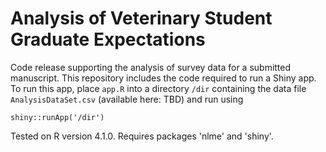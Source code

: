 # Analysis of Veterinary Student Graduate Expectations
Code release supporting the analysis of survey data for a submitted manuscript. This repository includes the code required to run a Shiny app. To run this app, place `app.R` into a directory `/dir` containing the data file `AnalysisDataSet.csv` (available here: TBD) and run using

```
shiny::runApp('/dir')
```

Tested on R version 4.1.0. Requires packages 'nlme' and 'shiny'.
